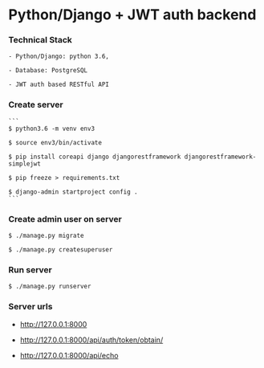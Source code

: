 Python/Django + JWT auth backend
================================

### Technical Stack

	- Python/Django: python 3.6,

	- Database: PostgreSQL

	- JWT auth based RESTful API

### Create server

	```
	$ python3.6 -m venv env3

	$ source env3/bin/activate

	$ pip install coreapi django djangorestframework djangorestframework-simplejwt

	$ pip freeze > requirements.txt

	$ django-admin startproject config .
	```

### Create admin user on server

```
$ ./manage.py migrate

$ ./manage.py createsuperuser
```

### Run server
```
$ ./manage.py runserver
```

### Server urls

- http://127.0.0.1:8000

- http://127.0.0.1:8000/api/auth/token/obtain/

- http://127.0.0.1:8000/api/echo